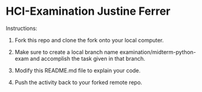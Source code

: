 # HCI-Examination Justine Ferrer

Instructions: 

1. Fork this repo and clone the fork onto your local computer. 

2. Make sure to create a local branch name examination/midterm-python-exam and accomplish the task given in that branch. 

3. Modify this README.md file to explain your code. 

4. Push the activity back to your forked remote repo.

